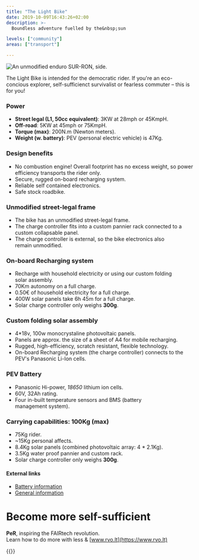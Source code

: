 ```yaml
---
title: "The Light Bike"
date: 2019-10-09T16:43:26+02:00
description: >-
  Boundless adventure fuelled by the&nbsp;sun

levels: ["community"]
areas: ["transport"]

---
```


<!--menu:
  transport
-->

<!-- SIDE -->
![An unmodified enduro SUR-RON, side.](/img/lightbike-with-panel-2x.png)

The Light Bike is intended for the democratic rider. If you're an eco-concious explorer, self-sufficienct survivalist or fearless&nbsp;commuter – this is for&nbsp;you!

### Power
<!-- ul class=pa0 -->
- **Street legal (L1, 50cc equivalent)**: 3KW at 28mph or&nbsp;45KmpH.
- **Off-road**: 5KW at 45mph or&nbsp;75KmpH.
- **Torque (max)**: 200N.m (Newton&nbsp;meters).
- **Weight (w. battery)**: PEV (personal electric vehicle) is&nbsp;47Kg.

### Design benefits

<!--- Overall weight footprint means that power transports the rider, rather than excess weight such as a combustion engine!-->
- No combustion engine! Overall footprint has no excess  weight, so power efficiency transports the rider&nbsp;only.
- Secure, rugged on-board recharging system.
- Reliable self contained electronics.
- Safe stock roadbike.

### Unmodified street-legal frame

- The bike has an unmodified street-legal frame.
- The charge controller fits into a custom pannier rack connected to a custom collapsable&nbsp;panel.
- The charge controller is external, so the bike electronics also remain&nbsp;unmodified.

### On-board Recharging system

- Recharge with household electricity or using our custom folding solar&nbsp;assembly.
- 70Km autonomy on a full charge.
- 0.50€ of household electricity for a full charge.
- 400W solar panels take 6h 45m for a full charge.
- Solar charge controller only weighs **300g**.

### Custom folding solar assembly

- 4*18v, 100w monocrystaline photovoltaic panels.
- Panels are approx. the size of a sheet of A4 for mobile recharging.
- Rugged, high-efficiency, scratch resistant, flexible technology.
- On-board Recharging system (the charge controller) connects to the PEV's Panasonic Li-Ion&nbsp;cells.

### PEV Battery

- Panasonic Hi-power, _18650_ lithium ion cells.
- 60V, 32Ah rating.
- Four in-built temperature sensors and BMS (battery management&nbsp;system).

### Carrying capabilities: 100Kg (max) <!--load bearing capability-->

- 75Kg rider.
- ~15Kg personal affects.
- 8.4Kg solar panels (combined photovoltaic array: 4 * 2.1Kg).
- 3.5Kg water proof pannier and custom rack.
- Solar charge controller only weighs **300g**.

<!--
- Democratic principles for the self-sufficient rider
- One self-sufficient goal is transport
- The most efficient ways to increase your wealth is to find opportunities and synergies to increase income and reduce spending at the same time.
-->


#### External links

<!--- [Sur-ron, UK](https://www.sur-ron.co.uk)
- [Sur-ron, Bruce Chen](https://www.behance.net/gallery/57204127/SUR-RON-Bee-DesignerBruce-Chen)-->
<!--- [Sur-ron Italia](https://www.sur-ron-italia.it)-->
- [Battery information](https://surron.co.uk/pages/battery-surron-lbx-dual-sport-e-dirt-bike)
- [General information](https://lunacycle.com/sur-ron-x-bike-limited-black-edition/)


<!--{{<flickity src="img/maker-faire-2019-image-author-894.jpg" title="An unmodified enduro SUR-RON, which is very light." color="blue" selectCell="flkty.selectCell( value, isWrapped, isInstant )" >}}-->

<!--Find us at the [2019 Maker Faire](https://2019.makerfairerome.eu/en/exhibitors/?ids=894), Rome.
-->
<!--
> This lightweight combination means we transport everything – except battery charging worries!
-->
<!--
>{{% class measure-narrow %}}This lightweight combination means we transport everything – except battery charging worries!{{% /class %}}
-->

<!--{{<flickity src="img/maker-faire-2019-image-exhibit-894.jpg" title="The portable charging components on a development rig" color="blue" selectCell="flkty.selectCell( value, isWrapped, isInstant )" >}}
-->

<!--# Become more self-sufficient

Your journey to self-sufficiency starts at **PeR**<br/>
Learn how to do more with less & [www.rvo.lt](https://www.rvo.lt)-->


# Become more self-sufficient
**PeR**, inspiring the FAIRtech revolution. <br/>
Learn how to do more with less & [www.rvo.lt](https://www.rvo.lt)


<!--# Become more self-sufficient

**PeR** is a reference point for fair technologies that can have a positive net impact. We consistently aim to do more with less. -->

<!-- FRONT -->
{{<flickity src="/img/lightbike-front-2x.png" title="An unmodified enduro SUR-RON, front." color="blue" selectCell="flkty.selectCell( value, isWrapped, isInstant )" >}}
<!--![An unmodified enduro SUR-RON, front.](/img/lightbike-front-2x.png)
-->